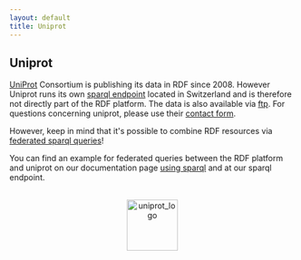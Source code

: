 ```yaml
---
layout: default
title: Uniprot
---
```

## Uniprot
[UniProt](http://www.uniprot.org/) Consortium is publishing its data in RDF since 2008. However Uniprot runs its own [sparql endpoint](http://sparql.uniprot.org/sparql) located in Switzerland and is therefore not directly part of the RDF platform. The data is also available via [ftp](ftp://ftp.uniprot.org/pub/databases/uniprot/current_release/rdf/). For questions concerning uniprot, please use their [contact form](http://www.uniprot.org/contact).

However, keep in mind that it's possible to combine RDF resources via [federated sparql queries](https://www.w3.org/TR/sparql11-federated-query/)!

You can find an example for federated queries between the RDF platform and uniprot on our documentation page [using sparql](sparql-endpoints) and at our sparql endpoint. 

<br>
<div style="text-align: center">
<img class="hideLink" src="/rdf/static/logos/uniprot_logo.svg" alt="uniprot_logo" height="90" width="90">
</div>
